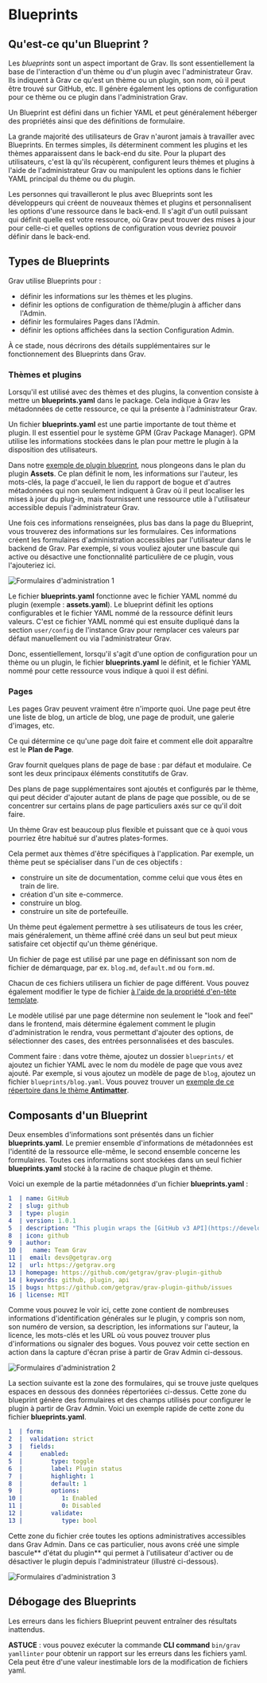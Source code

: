 <h1 class="rem">Blueprints</h1>

<h2 id="Qu'est-ce qu'un Blueprint ?">Qu'est-ce qu'un Blueprint ?
<a href="#Qu'est-ce qu'un Blueprint ?" class="toc-anchor after"></a></h2>

Les *blueprints* sont un aspect important de Grav. Ils sont essentiellement la base de l'interaction d'un thème ou d'un plugin avec l'administrateur Grav. Ils indiquent à Grav ce qu'est un thème ou un plugin, son nom, où il peut être trouvé sur GitHub, etc. Il génère également les options de configuration pour ce thème ou ce plugin dans l'administration Grav.

Un Blueprint est défini dans un fichier YAML et peut généralement héberger des propriétés ainsi que des définitions de formulaire.

La grande majorité des utilisateurs de Grav n'auront jamais à travailler avec Blueprints. En termes simples, ils déterminent comment les plugins et les thèmes apparaissent dans le back-end du site. Pour la plupart des utilisateurs, c'est là qu'ils récupèrent, configurent leurs thèmes et plugins à l'aide de l'administrateur Grav ou manipulent les options dans le fichier YAML principal du thème ou du plugin.

Les personnes qui travailleront le plus avec Blueprints sont les développeurs qui créent de nouveaux thèmes et plugins et personnalisent les options d'une ressource dans le back-end. Il s'agit d'un outil puissant qui définit quelle est votre ressource, où Grav peut trouver des mises à jour pour celle-ci et quelles options de configuration vous devriez pouvoir définir dans le back-end.

<h2 id="Types de Blueprints">Types de Blueprints
<a href="#Types de Blueprints" class="toc-anchor after"></a></h2>

Grav utilise Blueprints pour :

* définir les informations sur les thèmes et les plugins.
* définir les options de configuration de thème/plugin à afficher dans l'Admin.
* définir les formulaires Pages dans l'Admin.
* définir les options affichées dans la section Configuration Admin.

À ce stade, nous décrirons des détails supplémentaires sur le fonctionnement des Blueprints dans Grav.

<h3 id="Thèmes et plugins">Thèmes et plugins
<a href="#Thèmes et plugins" class="toc-anchor after"></a></h3>

Lorsqu'il est utilisé avec des thèmes et des plugins, la convention consiste à mettre un **blueprints.yaml** dans le package. Cela indique à Grav les métadonnées de cette ressource, ce qui la présente à l'administrateur Grav.

Un fichier **blueprints.yaml** est une partie importante de tout thème et plugin. Il est essentiel pour le système GPM (Grav Package Manager). GPM utilise les informations stockées dans le plan pour mettre le plugin à la disposition des utilisateurs.

Dans notre [exemple de plugin blueprint](formulaires-ex-blueprint.md), nous plongeons dans le plan du plugin **Assets**. Ce plan définit le nom, les informations sur l'auteur, les mots-clés, la page d'accueil, le lien du rapport de bogue et d'autres métadonnées qui non seulement indiquent à Grav où il peut localiser les mises à jour du plug-in, mais fournissent une ressource utile à l'utilisateur accessible depuis l'administrateur Grav.

Une fois ces informations renseignées, plus bas dans la page du Blueprint, vous trouverez des informations sur les formulaires. Ces informations créent les formulaires d'administration accessibles par l'utilisateur dans le backend de Grav. Par exemple, si vous vouliez ajouter une bascule qui active ou désactive une fonctionnalité particulière de ce plugin, vous l'ajouteriez ici.

![Formulaires d'administration 1](https://learn.getgrav.org/user/pages/06.forms/01.blueprints/blueprints_1.png)

Le fichier **blueprints.yaml** fonctionne avec le fichier YAML nommé du plugin (exemple : **assets.yaml**). Le blueprint définit les options configurables et le fichier YAML nommé de la ressource définit leurs valeurs. C'est ce fichier YAML nommé qui est ensuite dupliqué dans la section `user/config` de l'instance Grav pour remplacer ces valeurs par défaut manuellement ou via l'administrateur Grav.

Donc, essentiellement, lorsqu'il s'agit d'une option de configuration pour un thème ou un plugin, le fichier **blueprints.yaml** le définit, et le fichier YAML nommé pour cette ressource vous indique à quoi il est défini.

<h3 id="Pages">Pages
<a href="#Pages" class="toc-anchor after"></a></h3>

Les pages Grav peuvent vraiment être n'importe quoi. Une page peut être une liste de blog, un article de blog, une page de produit, une galerie d'images, etc.

Ce qui détermine ce qu'une page doit faire et comment elle doit apparaître est le **Plan de Page**.

Grav fournit quelques plans de page de base : par défaut et modulaire. Ce sont les deux principaux éléments constitutifs de Grav.

Des plans de page supplémentaires sont ajoutés et configurés par le thème, qui peut décider d'ajouter autant de plans de page que possible, ou de se concentrer sur certains plans de page particuliers axés sur ce qu'il doit faire.

Un thème Grav est beaucoup plus flexible et puissant que ce à quoi vous pourriez être habitué sur d'autres plates-formes.

Cela permet aux thèmes d'être spécifiques à l'application. Par exemple, un thème peut se spécialiser dans l'un de ces objectifs :

* construire un site de documentation, comme celui que vous êtes en train de lire.
* création d'un site e-commerce.
* construire un blog.
* construire un site de portefeuille.

Un thème peut également permettre à ses utilisateurs de tous les créer, mais généralement, un thème affiné créé dans un seul but peut mieux satisfaire cet objectif qu'un thème générique.

Un fichier de page est utilisé par une page en définissant son nom de fichier de démarquage, par ex. `blog.md`, `default.md` ou `form.md`.

Chacun de ces fichiers utilisera un fichier de page différent. Vous pouvez également modifier le type de fichier [à l'aide de la propriété d'en-tête template](en-tete-frontmatter.md).

Le modèle utilisé par une page détermine non seulement le "look and feel" dans le frontend, mais détermine également comment le plugin d'administration le rendra, vous permettant d'ajouter des options, de sélectionner des cases, des entrées personnalisées et des bascules.

Comment faire : dans votre thème, ajoutez un dossier `blueprints/` et ajoutez un fichier YAML avec le nom du modèle de page que vous avez ajouté. Par exemple, si vous ajoutez un modèle de page de `blog`, ajoutez un fichier `blueprints/blog.yaml`. Vous pouvez trouver un [exemple de ce répertoire dans le thème **Antimatter**](https://github.com/getgrav/grav-theme-antimatter/tree/develop/blueprints).

<h2 id="Composants d'un Blueprint">Composants d'un Blueprint
<a href="#Composants d'un Blueprint" class="toc-anchor after"></a></h2>

Deux ensembles d'informations sont présentés dans un fichier **blueprints.yaml**. Le premier ensemble d'informations de métadonnées est l'identité de la ressource elle-même, le second ensemble concerne les formulaires. Toutes ces informations sont stockées dans un seul fichier **blueprints.yaml** stocké à la racine de chaque plugin et thème.

Voici un exemple de la partie métadonnées d'un fichier **blueprints.yaml** :

```yaml
1  | name: GitHub
2  | slug: github
3  | type: plugin
4  | version: 1.0.1
5  | description: "This plugin wraps the [GitHub v3 API](https://developer.github.com/v3/) 6  | and uses the [php-github-api](https://github.com/KnpLabs/php-github-api/) library to 7  | add a nice GitHub touch to your Grav pages."
8  | icon: github
9  | author:
10 |   name: Team Grav
11 |  email: devs@getgrav.org
12 |  url: https://getgrav.org
13 | homepage: https://github.com/getgrav/grav-plugin-github
14 | keywords: github, plugin, api
15 | bugs: https://github.com/getgrav/grav-plugin-github/issues
16 | license: MIT
```

Comme vous pouvez le voir ici, cette zone contient de nombreuses informations d'identification générales sur le plugin, y compris son nom, son numéro de version, sa description, les informations sur l'auteur, la licence, les mots-clés et les URL où vous pouvez trouver plus d'informations ou signaler des bogues. Vous pouvez voir cette section en action dans la capture d'écran prise à partir de Grav Admin ci-dessous.

![Formulaires d'administration 2](https://learn.getgrav.org/user/pages/06.forms/01.blueprints/blueprints_2.png)

La section suivante est la zone des formulaires, qui se trouve juste quelques espaces en dessous des données répertoriées ci-dessus. Cette zone du blueprint génère des formulaires et des champs utilisés pour configurer le plugin à partir de Grav Admin. Voici un exemple rapide de cette zone du fichier **blueprints.yaml**.

```yaml
1  | form:
2  |  validation: strict
3  |  fields:
4  |     enabled:
5  |        type: toggle
6  |        label: Plugin status
7  |        highlight: 1
8  |        default: 1
9  |        options:
10 |           1: Enabled
11 |           0: Disabled
12 |        validate:
13 |           type: bool
```

Cette zone du fichier crée toutes les options administratives accessibles dans Grav Admin. Dans ce cas particulier, nous avons créé une simple bascule** d'état du plugin** qui permet à l'utilisateur d'activer ou de désactiver le plugin depuis l'administrateur (illustré ci-dessous).

![Formulaires d'administration 3](https://learn.getgrav.org/user/pages/06.forms/01.blueprints/blueprints_3.png)

<h2 id="Débogage des Blueprints">Débogage des Blueprints
<a href="#Débogage des Blueprints" class="toc-anchor after"></a></h2>

Les erreurs dans les fichiers Blueprint peuvent entraîner des résultats inattendus.

<div class="notice tip">
<strong>ASTUCE</strong> : vous pouvez exécuter la commande <strong>CLI command</strong> <code>bin/grav yamllinter</code> pour obtenir un rapport sur les erreurs dans les fichiers yaml. Cela peut être d'une valeur inestimable lors de la modification de fichiers yaml.
</div>

